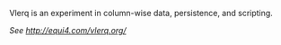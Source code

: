 Vlerq is an experiment in column-wise data, persistence, and scripting.

*See <http://equi4.com/vlerq.org/>*
